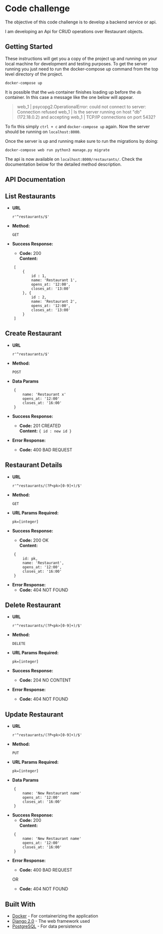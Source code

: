 # Code challenge

The objective of this code challenge is to develop a backend service or api.

I am developing an Api for CRUD operations over Restaurant objects.

## Getting Started

These instructions will get you a copy of the project up and running on your local machine for development and testing purposes. To get the server running you just need to run the docker-compose up command from the top level directory of the project.

```
docker-compose up
```

It is possible that the `web` container finishes loading up before the `db` container. In this case a message like the one below will appear.

> web_1  | psycopg2.OperationalError: could not connect to server: Connection refused
> web_1  | 	Is the server running on host "db" (172.18.0.2) and accepting
> web_1  | 	TCP/IP connections on port 5432?

To fix this simply `ctrl + c` and `docker-compose up` again. Now the server should be running on `localhost:8000`.

Once the server is up and running make sure to run the migrations by doing:

```
docker-compose web run python3 manage.py migrate
```

The api is now available on `localhost:8000/restaurants/`. Check the documentation below for the detailed method description.

## API Documentation

**List Restaurants**
----

* **URL**

  `r'^restaurants/$'`

* **Method:**
  
  `GET`

* **Success Response:**
  * **Code:** 200 <br />
    **Content:**

```
    [
        {
            id : 1,
            name: 'Restaurant 1',
            opens_at: '12:00',
            closes_at: '13:00'
        }, {
            id : 2,
            name: 'Restaurant 2',
            opens_at: '12:00',
            closes_at: '13:00'
        }
    ]
```

**Create Restaurant**
----

* **URL**

  `r'^restaurants/$'`

* **Method:**
  
  `POST`
  
* **Data Params**

```
    {
        name: 'Restaurant x'
        opens_at: '12:00'
        closes_at: '16:00'
    }
```

* **Success Response:**
  * **Code:** 201 CREATED <br />
    **Content:** `{ id : new id }`
 
* **Error Response:**
  * **Code:** 400 BAD REQUEST <br />

**Restaurant Details**
----

* **URL**

  `r'^restaurants/(?P<pk>[0-9]+)/$'`

* **Method:**

  `GET`
  
*  **URL Params**
   **Required:**
 
   `pk=[integer]`

* **Success Response:**
  * **Code:** 200 OK <br />
    **Content:**

```
    {
        id: pk,
        name: 'Restaurant',
        opens_at: '12:00',
        closes_at: '16:00' 
    }
```
 
* **Error Response:**
  * **Code:** 404 NOT FOUND <br />

**Delete Restaurant**
----

* **URL**

  `r'^restaurants/(?P<pk>[0-9]+)/$'`

* **Method:**

  `DELETE`
  
*  **URL Params**
   **Required:**
 
   `pk=[integer]`

* **Success Response:**
  * **Code:** 204 NO CONTENT <br />
 
* **Error Response:**
  * **Code:** 404 NOT FOUND <br />

**Update Restaurant**
----

* **URL**

  `r'^restaurants/(?P<pk>[0-9]+)/$'`

* **Method:**

  `PUT`
  
*  **URL Params**
   **Required:**
 
   `pk=[integer]`

* **Data Params**

```
    {
        name: 'New Restaurant name'
        opens_at: '12:00'
        closes_at: '16:00'
    }
```

* **Success Response:**
  * **Code:** 200 <br />
    **Content:** 

```
    {
        name: 'New Restaurant name'
        opens_at: '12:00'
        closes_at: '16:00'
    }
```

* **Error Response:**
  * **Code:** 400 BAD REQUEST <br />

  OR

  * **Code:** 404 NOT FOUND <br />

## Built With

* [Docker](https://www.docker.com/) - For containerizing the application
* [Django 2.0](https://www.djangoproject.com/) - The web framework used
* [PostgreSQL](https://www.postgresql.org/) - For data persistence
